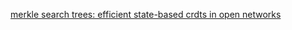 [merkle search trees: efficient state-based crdts in open networks](https://inria.hal.science/hal-02303490/document)

